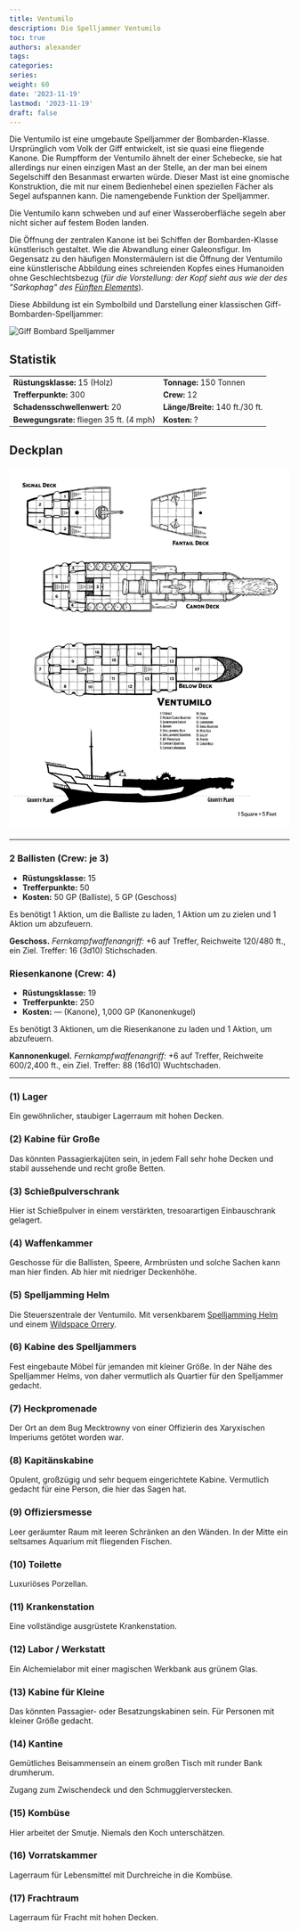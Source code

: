 ```yaml
---
title: Ventumilo
description: Die Spelljammer Ventumilo
toc: true
authors: alexander
tags:
categories:
series:
weight: 60
date: '2023-11-19'
lastmod: '2023-11-19'
draft: false
---
```


Die Ventumilo ist eine umgebaute Spelljammer der Bombarden-Klasse. Ursprünglich vom Volk der Giff entwickelt, ist sie quasi eine fliegende Kanone. Die Rumpfform der Ventumilo ähnelt der einer Schebecke, sie hat allerdings nur einen einzigen Mast an der Stelle, an der man bei einem Segelschiff den Besanmast erwarten würde. Dieser Mast ist eine gnomische Konstruktion, die mit nur einem Bedienhebel einen speziellen Fächer als Segel aufspannen kann. Die namengebende Funktion der Spelljammer.

Die Ventumilo kann schweben und auf einer Wasseroberfläche segeln aber nicht sicher auf festem Boden landen.

Die Öffnung der zentralen Kanone ist bei Schiffen der Bombarden-Klasse künstlerisch gestaltet. Wie die Abwandlung einer Galeonsfigur. Im Gegensatz zu den häufigen Monstermäulern ist die Öffnung der Ventumilo eine künstlerische Abbildung eines schreienden Kopfes eines Humanoiden ohne Geschlechtsbezug (_für die Vorstellung: der Kopf sieht aus wie der des "Sarkophag" des [Fünften Elements](https://www.imdb.com/title/tt0119116)_).

Diese Abbildung ist ein Symbolbild und Darstellung einer klassischen Giff-Bombarden-Spelljammer:

![Giff Bombard Spelljammer](https://media.dndbeyond.com/compendium-images/sais/MEDeeJAOuTmQ254j/02-008.bombard-splash.png)

## Statistik

|||
| ----------------------------- | ----------------------------- |
| **Rüstungsklasse:** 15 (Holz)    | **Tonnage:** 150 Tonnen         |
| **Trefferpunkte:** 300           | **Crew:** 12                  |
| **Schadensschwellenwert:** 20      | **Länge/Breite:** 140 ft./30 ft. |
| **Bewegungsrate:** fliegen 35 ft. (4 mph) | **Kosten:** ?                   |

## Deckplan

![Ventumilo Deckplan](ventumilo.png)

---

### 2 Ballisten (Crew: je 3)

- **Rüstungsklasse:** 15
- **Trefferpunkte:** 50
- **Kosten:** 50 GP (Balliste), 5 GP (Geschoss)

Es benötigt 1 Aktion, um die Balliste zu laden, 1 Aktion um zu zielen und 1 Aktion um abzufeuern.

**Geschoss.** _Fernkampfwaffenangriff:_ +6 auf Treffer, Reichweite 120/480 ft., ein Ziel. Treffer: 16 (3d10) Stichschaden.

### Riesenkanone (Crew: 4)

- **Rüstungsklasse:** 19
- **Trefferpunkte:** 250
- **Kosten:** — (Kanone), 1,000 GP (Kanonenkugel)

Es benötigt 3 Aktionen, um die Riesenkanone zu laden und 1 Aktion, um abzufeuern.

**Kannonenkugel.** _Fernkampfwaffenangriff:_ +6 auf Treffer, Reichweite 600/2,400 ft., ein Ziel. Treffer: 88 (16d10) Wuchtschaden.

---

### (1) Lager

Ein gewöhnlicher, staubiger Lagerraum mit hohen Decken.

### (2) Kabine für Große

Das könnten Passagierkajüten sein, in jedem Fall sehr hohe Decken und stabil aussehende und recht große Betten.

### (3) Schießpulverschrank

Hier ist Schießpulver in einem verstärkten, tresoarartigen Einbauschrank gelagert.

### (4) Waffenkammer

Geschosse für die Ballisten, Speere, Armbrüsten und solche Sachen kann man hier finden. Ab hier mit niedriger Deckenhöhe.

### (5) Spelljamming Helm

Die Steuerszentrale der Ventumilo. Mit versenkbarem [Spelljamming Helm](https://www.dndbeyond.com/sources/sais/aag/astral-adventuring#SpelljammingHelm) und einem [Wildspace Orrery](https://www.dndbeyond.com/sources/sais/aag/astral-adventuring#WildspaceOrrery).

### (6) Kabine des Spelljammers

Fest eingebaute Möbel für jemanden mit kleiner Größe. In der Nähe des Spelljammer Helms, von daher vermutlich als Quartier für den Spelljammer gedacht.

### (7) Heckpromenade

Der Ort an dem Bug Mecktrowny von einer Offizierin des Xaryxischen Imperiums getötet worden war.

### (8) Kapitänskabine

Opulent, großzügig und sehr bequem eingerichtete Kabine. Vermutlich gedacht für eine Person, die hier das Sagen hat.

### (9) Offiziersmesse

Leer geräumter Raum mit leeren Schränken an den Wänden. In der Mitte ein seltsames Aquarium mit fliegenden Fischen.

### (10) Toilette

Luxuriöses Porzellan.

### (11) Krankenstation

Eine vollständige ausgrüstete Krankenstation.

### (12) Labor / Werkstatt

Ein Alchemielabor mit einer magischen Werkbank aus grünem Glas.

### (13) Kabine für Kleine

Das könnten Passagier- oder Besatzungskabinen sein. Für Personen mit kleiner Größe gedacht.

### (14) Kantine

Gemütliches Beisammensein an einem großen Tisch mit runder Bank drumherum.

Zugang zum Zwischendeck und den Schmugglerverstecken.

### (15) Kombüse

Hier arbeitet der Smutje. Niemals den Koch unterschätzen.

### (16) Vorratskammer

Lagerraum für Lebensmittel mit Durchreiche in die Kombüse.

### (17) Frachtraum

Lagerraum für Fracht mit hohen Decken.